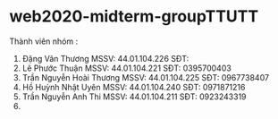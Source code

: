 # web2020-midterm-groupTTUTT
Thành viên nhóm : 
1. Đặng Vân Thương 
   MSSV: 44.01.104.226
   SĐT: 
2. Lê Phước Thuận
   MSSV: 44.01.104.221
   SĐT: 0395700403
3. Trần Nguyễn Hoài Thương
   MSSV: 44.01.104.225
   SĐT: 0967738407
4. Hồ Huỳnh Nhật Uyên
   MSSV: 44.01.104.240
   SĐT: 0971871216
5. Trần Nguyễn Anh Thi
   MSSV: 44.01.104.211
   SĐT: 0923243319
6. 
